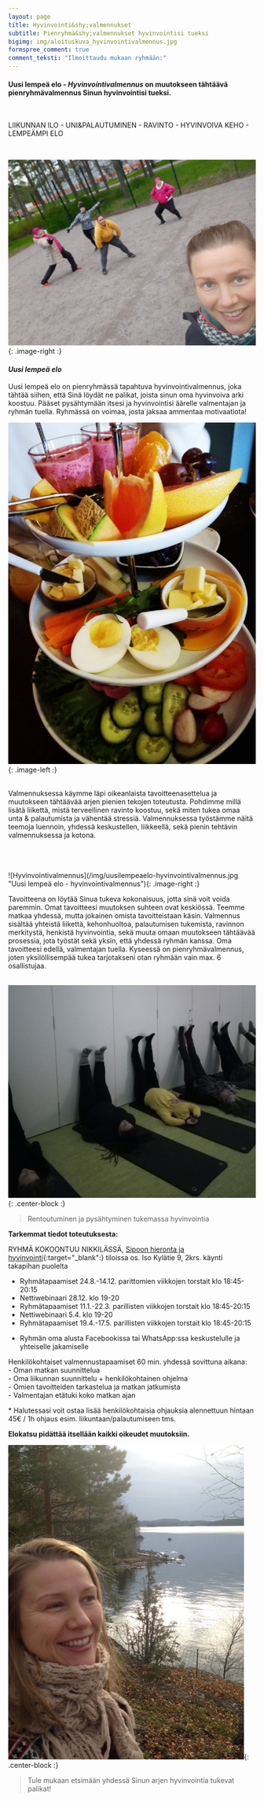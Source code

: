 ```yaml
---
layout: page
title: Hyvinvointi&shy;valmennukset
subtitle: Pienryhmä&shy;valmennukset hyvinvointisi tueksi
bigimg: img/aloituskuva_hyvinvointivalmennus.jpg
formspree_comment: true
comment_teksti: "Ilmoittaudu mukaan ryhmään:"
---
```

#### **Uusi lempeä elo - _Hyvinvointi&shy;valmennus_** on muutokseen tähtäävä pienryhmävalmennus Sinun hyvinvointisi tueksi. 
<br/>
<p id="otsikkolistapalkki">LIIKUNNAN ILO - UNI&PALAUTUMINEN - RAVINTO  - HYVINVOIVA KEHO - LEMPEÄMPI ELO</p>
<br/>

<!--<img src="/img/uusilempeaelo_valmennus.jpg" alt="Uusi lempeä elo - Hyvinvointivalmennus" width="500" class="center-block"/> 
<br/>
> Kehonhuollosta tukea palautumiseen ja jaksamiseen arjessa
<br/>
-->

![Uusi lempeä elo porukka vauhdissa](./img/pienryhmatreenit_6.jpg){: .image-right :}

#### ***Uusi lempeä elo***

Uusi lempeä elo on pienryhmässä tapahtuva hyvinvointivalmennus, joka tähtää siihen, että Sinä löydät ne palikat, joista sinun oma
hyvinvoiva arki koostuu. Pääset pysähtymään itsesi ja hyvinvointisi äärelle valmentajan ja ryhmän tuella. Ryhmässä on voimaa, josta jaksaa ammentaa motivaatiota! 

![Ravitsemus](/img/monipuolinenravitsemus.jpg "Ravinto"){: .image-left :}
<br/><br/>

Valmennuksessa käymme läpi
oikeanlaista tavoitteenasettelua ja muutokseen tähtäävää arjen pienien tekojen toteutusta. Pohdimme millä lisätä liikettä,
mistä terveellinen ravinto koostuu, sekä miten tukea omaa unta & palautumista ja vähentää stressiä. Valmennuksessa
työstämme näitä teemoja luennoin, yhdessä keskustellen, liikkeellä, sekä pienin tehtävin valmennuksessa ja kotona.
<br/><br/><br/>

<br/>
![Hyvinvointivalmennus](/img/uusilempeaelo-hyvinvointivalmennus.jpg "Uusi lempeä elo - hyvinvointivalmennus"){: .image-right :}

Tavoitteena on löytää Sinua tukeva kokonaisuus, jotta sinä voit voida paremmin.
Omat tavoitteesi muutoksen suhteen ovat keskiössä. Teemme matkaa yhdessä, mutta jokainen omista tavoitteistaan käsin.
Valmennus sisältää yhteistä liikettä, kehonhuoltoa, palautumisen tukemista, ravinnon merkitystä, henkistä hyvinvointia, sekä muuta omaan muutokseen tähtäävää prosessia, jota työstät sekä yksin, että yhdessä ryhmän kanssa. Oma tavoitteesi edellä, valmentajan tuella. Kyseessä on pienryhmävalmennus, joten yksilöllisempää tukea tarjotakseni otan ryhmään vain max. 6 osallistujaa.
<br/><br/>

!["Uusi lempeä elo"](/img/uusilempeaelo4.jpg "Rentoutuminen"){: .center-block :}
> Rentoutuminen ja pysähtyminen tukemassa hyvinvointia  

**Tarkemmat tiedot toteutuksesta:**

RYHMÄ KOKOONTUU NIKKILÄSSÄ, [Sipoon hieronta ja hyvinvointi](https://www.sipoonhierontajahyvinvointi.fi/){:target="_blank":} tiloissa
os. Iso Kylätie 9, 2krs. käynti takapihan puolelta 

- Ryhmätapaamiset 24.8.-14.12. parittomien viikkojen torstait klo 18:45-20:15
- Nettiwebinaari 28.12. klo 19-20
- Ryhmätapaamiset 11.1.-22.3. parillisten viikkojen torstait klo 18:45-20:15
- Nettiwebinaari 5.4. klo 19-20
- Ryhmätapaamiset 19.4.-17.5. parillisten viikkojen torstait klo 18:45-20:15
+ Ryhmän oma alusta Facebookissa tai WhatsApp:ssa keskustelulle ja yhteiselle jakamiselle

Henkilökohtaiset valmennustapaamiset 60 min. yhdessä sovittuna aikana:  
    - Oman matkan suunnittelua  
    - Oma liikunnan suunnittelu + henkilökohtainen ohjelma  
    - Omien tavoitteiden tarkastelua ja matkan jatkumista  
    - Valmentajan etätuki koko matkan ajan  

\* Halutessasi voit ostaa lisää henkilökohtaisia ohjauksia alennettuun hintaan 45€ / 1h ohjaus esim. liikuntaan/palautumiseen tms.


**Elokatsu pidättää itsellään kaikki oikeudet muutoksiin.**
<br/>

!["Hyvinvointivalmennus"](/img/Kati2.jpg "Tervetuloa mukaan"){: .center-block :}
> Tule mukaan etsimään yhdessä Sinun arjen hyvinvointia tukevat palikat!